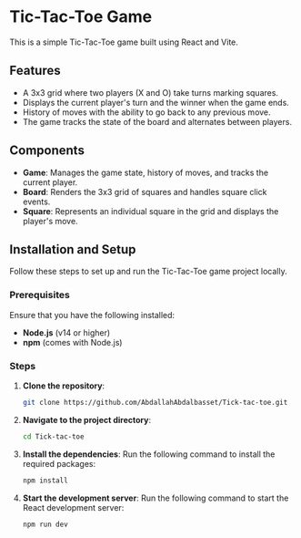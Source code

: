 # Tic-Tac-Toe Game

This is a simple Tic-Tac-Toe game built using React and Vite.

## Features

- A 3x3 grid where two players (X and O) take turns marking squares.
- Displays the current player's turn and the winner when the game ends.
- History of moves with the ability to go back to any previous move.
- The game tracks the state of the board and alternates between players.

## Components

- **Game**: Manages the game state, history of moves, and tracks the current player.
- **Board**: Renders the 3x3 grid of squares and handles square click events.
- **Square**: Represents an individual square in the grid and displays the player's move.

## Installation and Setup

Follow these steps to set up and run the Tic-Tac-Toe game project locally.

### Prerequisites

Ensure that you have the following installed:

- **Node.js** (v14 or higher)
- **npm** (comes with Node.js)

### Steps
  
1. **Clone the repository**:
   ```bash
   git clone https://github.com/AbdallahAbdalbasset/Tick-tac-toe.git

2. **Navigate to the project directory**:
   ```bash
   cd Tick-tac-toe

3. **Install the dependencies**: Run the following command to install the required packages:
   ```bash
   npm install

4. **Start the development server**: Run the following command to start the React development server:
   ```bash
   npm run dev

